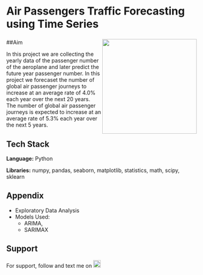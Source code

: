 # Air Passengers Traffic Forecasting using Time Series

###

<img align="right" height="250" src="https://export-download.canva.com/j0g_k/DAFgolj0g_k/391/0-5110852131752018005.gif?X-Amz-Algorithm=AWS4-HMAC-SHA256&X-Amz-Credential=AKIAJHKNGJLC2J7OGJ6Q%2F20230604%2Fus-east-1%2Fs3%2Faws4_request&X-Amz-Date=20230604T194523Z&X-Amz-Expires=49329&X-Amz-Signature=dda966dcc1b65c9ae4c13ed934706a7bb364385518a29ce4ce86ed3688e137fe&X-Amz-SignedHeaders=host&response-content-disposition=attachment%3B%20filename%2A%3DUTF-8%27%27World%2520Cancer%2520Day.gif&response-expires=Mon%2C%2005%20Jun%202023%2009%3A27%3A32%20GMT"/>

###

##Aim

In this project we are collecting the yearly data of the passenger number of the aeroplane and later predict the future year passenger number. In this project we forecaset the number of global air passenger journeys to increase at an average rate of 4.0% each year over the next 20 years. The number of global air passenger journeys is expected to increase at an average rate of 5.3% each year over the next 5 years.

## Tech Stack

**Language:** Python

**Libraries:** numpy, pandas, seaborn, matplotlib, statistics, math, scipy, sklearn

## Appendix

* Exploratory Data Analysis
* Models Used: 
    * ARIMA,
    * SARIMAX

## Support

For support, follow and text me on </a>
    <a href="https://www.linkedin.com/in/tajamulk2/" target="_blank">
    <img src="https://img.shields.io/static/v1?message=LinkedIn&logo=linkedin&label=&color=0077B5&logoColor=white&labelColor=&style=plastic" height="20" alt="linkedin logo"  />
  </a>


